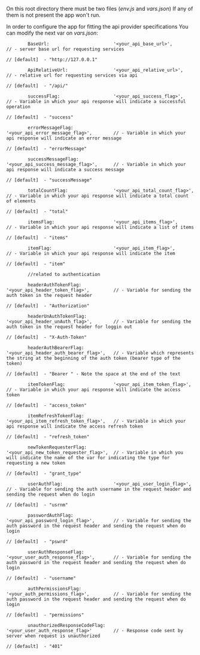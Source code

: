 On this root directory there must be two files (*env.js* and *vars.json*)
If any of them is not present the app won't run.

In order to configure the app for fitting the api provider specifications
You can modify the next var on *vars.json*:


            BaseUrl:                        '<your_api_base_url>',                  // - server base url for requesting services
                                                                                    // [default]  - "http://127.0.0.1"

            ApiRelativeUrl:                 '<your_api_relative_url>',              // - relative url for requesting services via api
                                                                                    // [default]  - "/api/"

            successFlag:                    '<your_api_success_flag>',              // - Variable in which your api response will indicate a successful operation
                                                                                    // [default]  - "success"

            errorMessageFlag:               '<your_api_error_message_flag>',        // - Variable in which your api response will indicate an error message
                                                                                    // [default]  - "errorMessage"

            successMessageFlag:             '<your_api_success_message_flag>',      // - Variable in which your api response will indicate a success message
                                                                                    // [default]  - "successMessage"

            totalCountFlag:                 '<your_api_total_count_flag>',          // - Variable in which your api response will indicate a total count of elements
                                                                                    // [default]  - "total"

            itemsFlag:                      '<your_api_items_flag>',                // - Variable in which your api response will indicate a list of items
                                                                                    // [default]  - "items"

            itemFlag:                       '<your_api_item_flag>',                 // - Variable in which your api response will indicate the item
                                                                                    // [default]  - "item"

            //related to authentication

            headerAuthTokenFlag:            '<your_api_header_token_flag>',         // - Variable for sending the auth token in the request header
                                                                                    // [default]  - "Authorization"

            headerUnAuthTokenFlag:          '<your_api_header_unAuth_flag>',        // - Variable for sending the auth token in the request header for loggin out
                                                                                    // [default]  - "X-Auth-Token"

            headerAuthBearerFlag:           '<your_api_header_auth_bearer_flag>',   // - Variable which represents the string at the beginning of the auth token (bearer type of the token)
                                                                                    // [default]  - "Bearer " - Note the space at the end of the text

            itemTokenFlag:                  '<your_api_item_token_flag>',           // - Variable in which your api response will indicate the access token
                                                                                    // [default]  - "access_token"

            itemRefreshTokenFlag:           '<your_api_item_refresh_token_flag>',   // - Variable in which your api response will indicate the access refresh token
                                                                                    // [default]  - "refresh_token"

            newTokenRequesterFlag:          '<your_api_new_token_requester_flag>',  // - Variable in which you will indicate the name of the var for indicating the type for requesting a new token
                                                                                    // [default]  - "grant_type"

            userAuthFlag:                   '<your_api_user_login_flag>',           // - Variable for sending the auth username in the request header and sending the request when do login
                                                                                    // [default]  - "usrnm"

            passwordAuthFlag:               '<your_api_password_login_flag>',       // - Variable for sending the auth password in the request header and sending the request when do login
                                                                                    // [default]  - "pswrd"

            userAuthResponseFlag:           '<your_user_auth_response_flag>',       // - Variable for sending the auth password in the request header and sending the request when do login
                                                                                    // [default]  - "username"

            authPermissionsFlag:            '<your_auth_permissions_flag>',         // - Variable for sending the auth password in the request header and sending the request when do login
                                                                                    // [default]  - "permissions"

            unauthorizedResponseCodeFlag:   '<your_user_auth_response_flag>'        // - Response code sent by server when request is unauthorized
                                                                                    // [default]  - "401"

